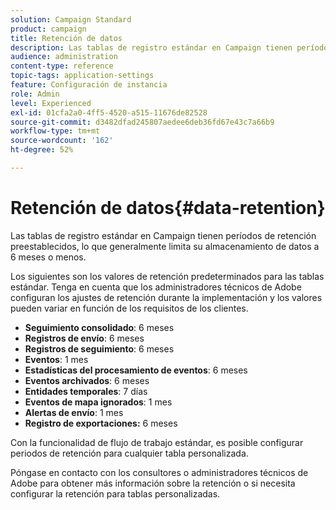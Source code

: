 ```yaml
---
solution: Campaign Standard
product: campaign
title: Retención de datos
description: Las tablas de registro estándar en Campaign tienen períodos de retención preestablecidos, lo que generalmente limita su almacenamiento de datos a 6 meses o menos. Obtenga información sobre los valores de retención predeterminados para tablas estándar.
audience: administration
content-type: reference
topic-tags: application-settings
feature: Configuración de instancia
role: Admin
level: Experienced
exl-id: 01cfa2a0-4ff5-4520-a515-11676de82528
source-git-commit: d3482dfad245807aedee6deb36fd67e43c7a66b9
workflow-type: tm+mt
source-wordcount: '162'
ht-degree: 52%

---
```


# Retención de datos{#data-retention}

Las tablas de registro estándar en Campaign tienen períodos de retención preestablecidos, lo que generalmente limita su almacenamiento de datos a 6 meses o menos.

Los siguientes son los valores de retención predeterminados para las tablas estándar. Tenga en cuenta que los administradores técnicos de Adobe configuran los ajustes de retención durante la implementación y los valores pueden variar en función de los requisitos de los clientes.

* **Seguimiento consolidado**: 6 meses
* **Registros de envío**: 6 meses
* **Registros de seguimiento**: 6 meses
* **Eventos**: 1 mes
* **Estadísticas del procesamiento de eventos**: 6 meses
* **Eventos archivados**: 6 meses
* **Entidades temporales**: 7 días
* **Eventos de mapa ignorados**: 1 mes
* **Alertas de envío**: 1 mes
* **Registro de exportaciones:** 6 meses

Con la funcionalidad de flujo de trabajo estándar, es posible configurar periodos de retención para cualquier tabla personalizada.

Póngase en contacto con los consultores o administradores técnicos de Adobe para obtener más información sobre la retención o si necesita configurar la retención para tablas personalizadas.

